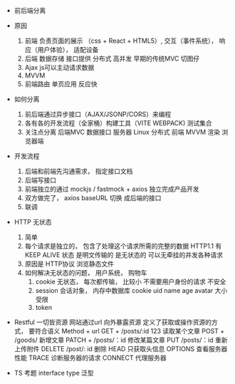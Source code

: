 - 前后端分离
- 原因
    1. 前端 负责页面的展示 （css + React + HTML5）, 交互（事件系统）， 响应（用户体验）， 适配设备
    2. 后端 数据存储 接口提供 分布式 高并发  早期的传统MVC 切图仔
    3. Ajax 
        js可以主动请求数据
    4. MVVM
    5. 前端路由 单页应用 反应快

- 如何分离
    1. 前后端通过异步接口（AJAX/JSONP/CORS）来编程
    2. 各有各的开发流程（全家桶）构建工具（VITE WEBPACK) 测试集合
    3. 关注点分离
        后端MVC 数据接口 服务器 Linux 分布式
        前端 MVVM 渲染 浏览器端

- 开发流程
    1. 后端和前端先沟通需求， 指定接口文档
    2. 后端写接口
    3. 前端独立的通过 mockjs / fastmock + axios 独立完成产品开发
    4. 双方做完了， axios baseURL 切换 成后端的接口
    5. 联调

- HTTP 无状态
    1. 简单
    2. 每个请求是独立的， 包含了处理这个请求所需的完整的数据
    HTTP1.1 有 KEEP ALIVE 状态 是明文传输的 是无状态的 可以无牵挂的并发各种请求
    3. 原因是 HTTP协议 浏览静态文件
    4. 如何解决无状态的问题， 用户系统， 购物车
        1. cookie
            无状态， 每次都传输， 比较小
            不需要用户身份的请求
            不安全
        2. session
            会话对象， 内存中数据库
            cookie uid name age avatar 大小受限
        3. token

- Restful
    一切皆资源 网站通过url 向外暴露资源
    定义了获取或操作资源的方式， 要符合语义
    Method + url 
    GET + /posts/:id 123  读取某个文章
    POST + /goods/  新增文章
    PATCH + /posts/：id 修改某篇文章
    PUT /posts/：id   重新上传附件
    DELETE /post/: id  删除
    HEAD  只获取头信息
    OPTIONS 查看服务器性能
    TRACE  诊断服务器的请求
    CONNECT  代理服务器

- TS 考题
    interface type
    泛型